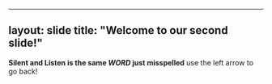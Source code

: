 ----
layout: slide
title: "Welcome to our second slide!"
----
**Silent and Listen is the same _WORD_ just misspelled**
use the left arrow to go back!

